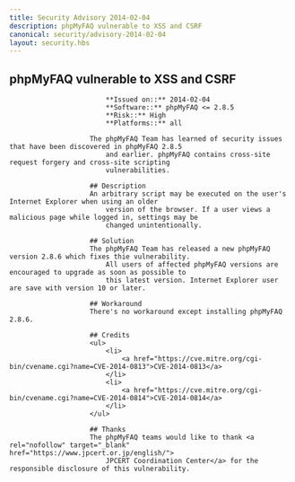 ```yaml
---
title: Security Advisory 2014-02-04
description: phpMyFAQ vulnerable to XSS and CSRF
canonical: security/advisory-2014-02-04
layout: security.hbs
---
```


## phpMyFAQ vulnerable to XSS and CSRF

                            **Issued on::** 2014-02-04
                            **Software::** phpMyFAQ <= 2.8.5
                            **Risk::** High
                            **Platforms::** all

                        The phpMyFAQ Team has learned of security issues that have been discovered in phpMyFAQ 2.8.5
                            and earlier. phpMyFAQ contains cross-site request forgery and cross-site scripting
                            vulnerabilities.

                        ## Description
                        An arbitrary script may be executed on the user's Internet Explorer when using an older
                            version of the browser. If a user views a malicious page while logged in, settings may be
                            changed unintentionally.

                        ## Solution
                        The phpMyFAQ Team has released a new phpMyFAQ version 2.8.6 which fixes thie vulnerability.
                            All users of affected phpMyFAQ versions are encouraged to upgrade as soon as possible to
                            this latest version. Internet Explorer user are save with version 10 or later.

                        ## Workaround
                        There's no workaround except installing phpMyFAQ 2.8.6.

                        ## Credits
                        <ul>
                            <li>
                                <a href="https://cve.mitre.org/cgi-bin/cvename.cgi?name=CVE-2014-0813">CVE-2014-0813</a>
                            </li>
                            <li>
                                <a href="https://cve.mitre.org/cgi-bin/cvename.cgi?name=CVE-2014-0814">CVE-2014-0814</a>
                            </li>
                        </ul>

                        ## Thanks
                        The phpMyFAQ teams would like to thank <a rel="nofollow" target="_blank" href="https://www.jpcert.or.jp/english/">
                            JPCERT Coordination Center</a> for the responsible disclosure of this vulnerability.
